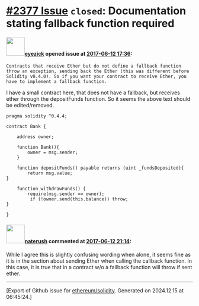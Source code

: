 # [\#2377 Issue](https://github.com/ethereum/solidity/issues/2377) `closed`: Documentation stating fallback function required

#### <img src="https://avatars.githubusercontent.com/u/19311589?u=d5c6b21c39890a465b42a60ff4d0aa0e9f69b933&v=4" width="50">[eyezick](https://github.com/eyezick) opened issue at [2017-06-12 17:36](https://github.com/ethereum/solidity/issues/2377):

```
Contracts that receive Ether but do not define a fallback function throw an exception, sending back the Ether (this was different before Solidity v0.4.0). So if you want your contract to receive Ether, you have to implement a fallback function.
```

I have a small contract here, that does not have a fallback, but receives ether through the depositFunds function. So it seems the above text should be edited/removed.
```
pragma solidity ^0.4.4;

contract Bank {

    address owner;

    function Bank(){
        owner = msg.sender;
    }

    function depositFunds() payable returns (uint _fundsDeposited){
        return msg.value;
}

    function withdrawFunds() {
        require(msg.sender == owner);
         if (!owner.send(this.balance)) throw;
}

}
```

#### <img src="https://avatars.githubusercontent.com/u/21002431?v=4" width="50">[naterush](https://github.com/naterush) commented at [2017-06-12 21:14](https://github.com/ethereum/solidity/issues/2377#issuecomment-307931253):

While I agree this is slightly confusing wording when alone, it seems fine as it is in the section about sending Ether when calling the callback function. In this case, it is true that in a contract w/o a fallback function will throw if sent ether.


-------------------------------------------------------------------------------



[Export of Github issue for [ethereum/solidity](https://github.com/ethereum/solidity). Generated on 2024.12.15 at 06:45:24.]

